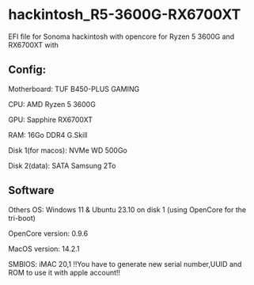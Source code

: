 # hackintosh_R5-3600G-RX6700XT
EFI file for Sonoma hackintosh with opencore for Ryzen 5 3600G and RX6700XT with 

## Config:

Motherboard: TUF B450-PLUS GAMING

CPU: AMD Ryzen 5 3600G

GPU: Sapphire RX6700XT

RAM: 16Go DDR4 G.Skill

Disk 1(for macos): NVMe WD 500Go 

Disk 2(data): SATA Samsung 2To

## Software

Others OS: Windows 11 & Ubuntu 23.10 on disk 1 (using OpenCore for the tri-boot)

OpenCore version: 0.9.6

MacOS version: 14.2.1

SMBIOS: iMAC 20,1   !!You have to generate new serial number,UUID and ROM to use it with apple account!!
